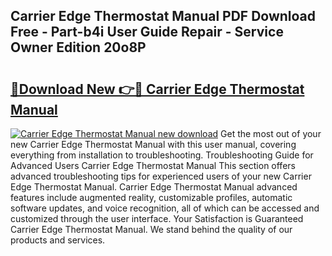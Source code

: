 ## Carrier Edge Thermostat Manual PDF Download Free - Part-b4i User Guide Repair - Service Owner Edition 20o8P

# <h2><a href="http://bc11319.oget.top/?id=Carrier+Edge+Thermostat+Manual">🔗Download New 👉🔴 Carrier Edge Thermostat Manual</a></h2>

[![Carrier Edge Thermostat Manual new download](https://i.imgur.com/5g1atiW.png)](http://bc11319.oget.top/?id=Carrier+Edge+Thermostat+Manual)
Get the most out of your new Carrier Edge Thermostat Manual with this user manual, covering everything from installation to troubleshooting. Troubleshooting Guide for Advanced Users Carrier Edge Thermostat Manual This section offers advanced troubleshooting tips for experienced users of your new Carrier Edge Thermostat Manual. Carrier Edge Thermostat Manual advanced features include augmented reality, customizable profiles, automatic software updates, and voice recognition, all of which can be accessed and customized through the user interface. Your Satisfaction is Guaranteed Carrier Edge Thermostat Manual. We stand behind the quality of our products and services.
